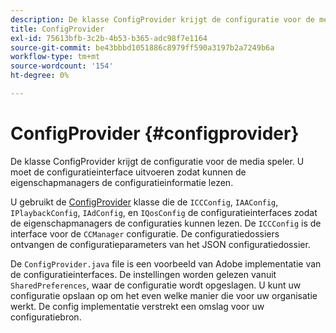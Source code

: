 ```yaml
---
description: De klasse ConfigProvider krijgt de configuratie voor de media speler. U moet de configuratieinterface uitvoeren zodat kunnen de eigenschapmanagers de configuratieinformatie lezen.
title: ConfigProvider
exl-id: 75613bfb-3c2b-4b53-b365-adc98f7e1164
source-git-commit: be43bbbd1051886c8979ff590a3197b2a7249b6a
workflow-type: tm+mt
source-wordcount: '154'
ht-degree: 0%

---
```


# ConfigProvider {#configprovider}

De klasse ConfigProvider krijgt de configuratie voor de media speler. U moet de configuratieinterface uitvoeren zodat kunnen de eigenschapmanagers de configuratieinformatie lezen.

U gebruikt de [ConfigProvider](https://help.adobe.com/en_US/primetime/api/reference_implementation/android/javadoc/com/adobe/primetime/reference/config/ConfigProvider.html) klasse die de `ICCConfig`, `IAAConfig`, `IPlaybackConfig`, `IAdConfig`, en `IQosConfig` de configuratieinterfaces zodat de eigenschapmanagers de configuraties kunnen lezen. De `ICCConfig` is de interface voor de `CCManager` configuratie. De configuratiedossiers ontvangen de configuratieparameters van het JSON configuratiedossier.

De `ConfigProvider.java` file is een voorbeeld van Adobe implementatie van de configuratieinterfaces. De instellingen worden gelezen vanuit `SharedPreferences`, waar de configuratie wordt opgeslagen. U kunt uw configuratie opslaan op om het even welke manier die voor uw organisatie werkt. De config implementatie verstrekt een omslag voor uw configuratiebron.

